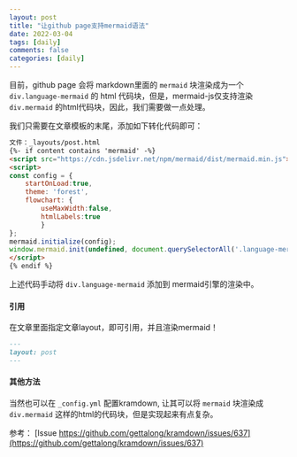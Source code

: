 ```yaml
---
layout: post
title: "让github page支持mermaid语法"
date: 2022-03-04
tags: [daily]
comments: false
categories: [daily]
---
```


目前，github page 会将 markdown里面的 `mermaid` 块渲染成为一个 `div.language-mermaid` 的 html 代码块，但是，mermaid-js仅支持渲染 `div.mermaid` 的html代码块，因此，我们需要做一点处理。

<!-- more -->

我们只需要在文章模板的末尾，添加如下转化代码即可：
```markdown
文件：_layouts/post.html
{%- if content contains 'mermaid' -%}
<script src="https://cdn.jsdelivr.net/npm/mermaid/dist/mermaid.min.js"></script>
<script>
const config = {
    startOnLoad:true,
    theme: 'forest',
    flowchart: {
        useMaxWidth:false,
        htmlLabels:true
        }
};
mermaid.initialize(config);
window.mermaid.init(undefined, document.querySelectorAll('.language-mermaid'));
</script>
{% endif %}
```

上述代码手动将 `div.language-mermaid` 添加到 mermaid引擎的渲染中。

#### 引用

在文章里面指定文章layout，即可引用，并且渲染mermaid！
```markdown
---
layout: post
---
```

#### 其他方法

当然也可以在 `_config.yml` 配置kramdown, 让其可以将 `mermaid` 块渲染成 `div.mermaid` 这样的html的代码块，但是实现起来有点复杂。

参考： [Issue https://github.com/gettalong/kramdown/issues/637](https://github.com/gettalong/kramdown/issues/637)
